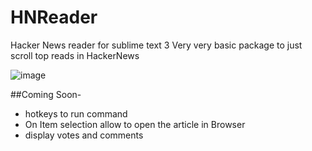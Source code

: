HNReader
==============

Hacker News reader for sublime text 3
Very very basic package to just scroll top reads in HackerNews

![image](https://raw.githubusercontent.com/salilnavgire/HNReader-sublime/master/screen.png)

##Coming Soon-
- hotkeys to run command
- On Item selection allow to open the article in Browser
- display votes and comments
